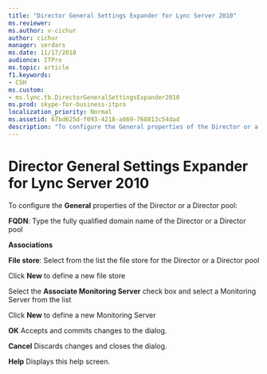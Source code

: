 ```yaml
---
title: "Director General Settings Expander for Lync Server 2010"
ms.reviewer: 
ms.author: v-cichur
author: cichur
manager: serdars
ms.date: 11/17/2018
audience: ITPro
ms.topic: article
f1.keywords:
- CSH
ms.custom:
- ms.lync.tb.DirectorGeneralSettingsExpander2010
ms.prod: skype-for-business-itpro
localization_priority: Normal
ms.assetid: 67bd625d-f093-4218-a869-768813c54dad
description: "To configure the General properties of the Director or a Director pool:"
---
```


# Director General Settings Expander for Lync Server 2010
 
To configure the **General** properties of the Director or a Director pool:
  
 **FQDN**: Type the fully qualified domain name of the Director or a Director pool
  
 **Associations**
  
 **File store**: Select from the list the file store for the Director or a Director pool
  
Click **New** to define a new file store
  
Select the **Associate Monitoring Server** check box and select a Monitoring Server from the list
  
Click **New** to define a new Monitoring Server
  
 **OK** Accepts and commits changes to the dialog.
  
 **Cancel** Discards changes and closes the dialog.
  
 **Help** Displays this help screen.
  

